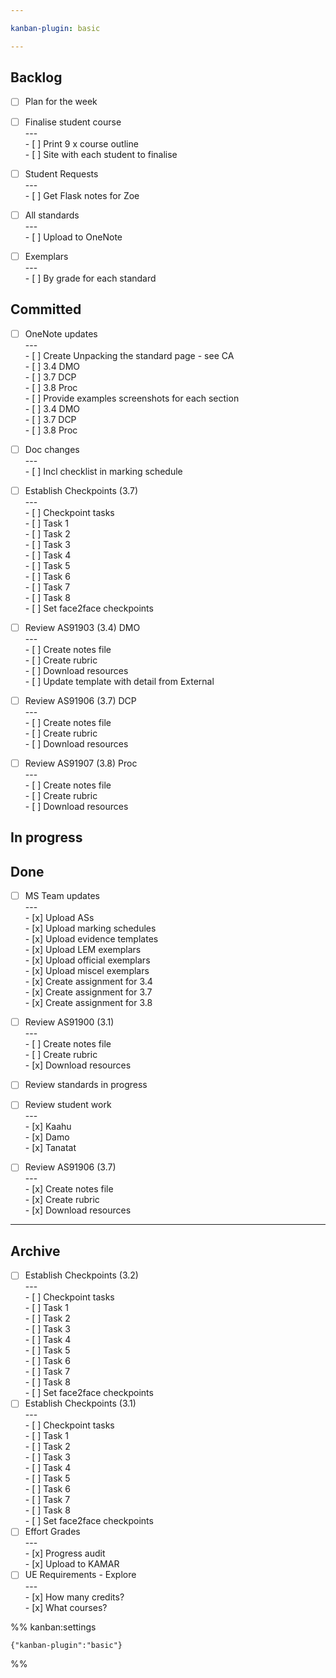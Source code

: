 ```yaml
---

kanban-plugin: basic

---
```


## Backlog

- [ ] Plan for the week
- [ ] Finalise student course<br>---<br>- [ ] Print 9 x course outline<br>- [ ] Site with each student to finalise
- [ ] Student Requests<br>---<br>- [ ] Get Flask notes for Zoe
- [ ] All standards<br>---<br>- [ ] Upload to OneNote
- [ ] Exemplars<br>---<br>- [ ] By grade for each standard


## Committed

- [ ] OneNote updates<br>---<br>- [ ] Create Unpacking the standard page - see CA<br>	- [ ] 3.4 DMO<br>	- [ ] 3.7 DCP<br>	- [ ] 3.8 Proc<br>- [ ] Provide examples screenshots for each section<br>	- [ ] 3.4 DMO<br>	- [ ] 3.7 DCP<br>	- [ ] 3.8 Proc
- [ ] Doc changes<br>---<br>- [ ] Incl checklist in marking schedule
- [ ] Establish Checkpoints (3.7)<br>---<br>- [ ] Checkpoint tasks<br>- [ ] Task 1<br>- [ ] Task 2<br>- [ ] Task 3<br>- [ ] Task 4<br>- [ ] Task 5<br>- [ ] Task 6<br>- [ ] Task 7<br>- [ ] Task 8<br>- [ ] Set face2face checkpoints
- [ ] Review AS91903 (3.4) DMO<br>---<br>- [ ] Create notes file<br>- [ ] Create rubric<br>- [ ] Download resources<br>- [ ] Update template with detail from External
- [ ] Review AS91906 (3.7) DCP<br>---<br>- [ ] Create notes file<br>- [ ] Create rubric<br>- [ ] Download resources
- [ ] Review AS91907 (3.8) Proc<br>---<br>- [ ] Create notes file<br>- [ ] Create rubric<br>- [ ] Download resources


## In progress



## Done

- [ ] MS Team updates<br>---<br>- [x] Upload ASs<br>- [x] Upload marking schedules<br>- [x] Upload evidence templates<br>- [x] Upload LEM exemplars<br>- [x] Upload official exemplars<br>- [x] Upload miscel exemplars<br>- [x] Create assignment for 3.4<br>- [x] Create assignment for 3.7<br>- [x] Create assignment for 3.8
- [ ] Review AS91900 (3.1)<br>---<br>- [ ] Create notes file<br>- [ ] Create rubric<br>- [x] Download resources
- [ ] Review standards in progress
- [ ] Review student work<br>---<br>- [x] Kaahu<br>- [x] Damo<br>- [x] Tanatat
- [ ] Review AS91906 (3.7)<br>---<br>- [x] Create notes file<br>- [x] Create rubric<br>- [x] Download resources


***

## Archive

- [ ] Establish Checkpoints (3.2)<br>---<br>- [ ] Checkpoint tasks<br>- [ ] Task 1<br>- [ ] Task 2<br>- [ ] Task 3<br>- [ ] Task 4<br>- [ ] Task 5<br>- [ ] Task 6<br>- [ ] Task 7<br>- [ ] Task 8<br>- [ ] Set face2face checkpoints
- [ ] Establish Checkpoints (3.1)<br>---<br>- [ ] Checkpoint tasks<br>- [ ] Task 1<br>- [ ] Task 2<br>- [ ] Task 3<br>- [ ] Task 4<br>- [ ] Task 5<br>- [ ] Task 6<br>- [ ] Task 7<br>- [ ] Task 8<br>- [ ] Set face2face checkpoints
- [ ] Effort Grades<br>---<br>- [x] Progress audit<br>- [x] Upload to KAMAR
- [ ] UE Requirements - Explore<br>---<br>- [x] How many credits?<br>- [x] What courses?

%% kanban:settings
```
{"kanban-plugin":"basic"}
```
%%
